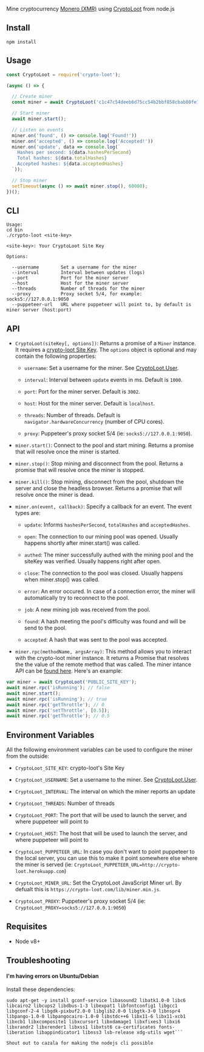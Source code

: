Mine cryptocurrency [Monero (XMR)](https://getmonero.org/) using [CryptoLoot](https://crypto-loot.com/) from node.js


## Install

```
npm install
```

## Usage

```js
const CryptoLoot = require('crypto-loot');

(async () => {

  // Create miner
  const miner = await CryptoLoot('c1c47c54deeb6d75cc54b2bbf858cbab80fe1d2f715d'); // crypto-loot's Site Key

  // Start miner
  await miner.start();

  // Listen on events
  miner.on('found', () => console.log('Found!'))
  miner.on('accepted', () => console.log('Accepted!'))
  miner.on('update', data => console.log(`
    Hashes per second: ${data.hashesPerSecond}
    Total hashes: ${data.totalHashes}
    Accepted hashes: ${data.acceptedHashes}
  `));

  // Stop miner
  setTimeout(async () => await miner.stop(), 60000);
})();
```

## CLI

```
Usage:
cd bin
./crypto-loot <site-key>

<site-key>: Your CryptoLoot Site Key

Options:

  --username        Set a username for the miner
  --interval        Interval between updates (logs)
  --port            Port for the miner server
  --host            Host for the miner server
  --threads         Number of threads for the miner
  --proxy           Proxy socket 5/4, for example: socks5://127.0.0.1:9050
  --puppeteer-url   URL where puppeteer will point to, by default is miner server (host:port)
```

## API

- `CryptoLoot(siteKey[, options])`: Returns a promise of a `Miner` instance. It requires a [crypto-loot Site Key](https://crypto-loot.com/dashboard/sites.php). The `options` object is optional and may contain the following properties:

  - `username`: Set a username for the miner. See [CryptoLoot.User](https://crypto-loot.com/documentation#cryptoloot-user).

  - `interval`: Interval between `update` events in ms. Default is `1000`.

  - `port`: Port for the miner server. Default is `3002`.

  - `host`: Host for the miner server. Default is `localhost`.

  - `threads`: Number of threads. Default is `navigator.hardwareConcurrency` (number of CPU cores).

  - `proxy`: Puppeteer's proxy socket 5/4 (ie: `socks5://127.0.0.1:9050`).

- `miner.start()`: Connect to the pool and start mining. Returns a promise that will resolve once the miner is started.

- `miner.stop()`: Stop mining and disconnect from the pool. Returns a promise that will resolve once the miner is stopped.

- `miner.kill()`: Stop mining, disconnect from the pool, shutdown the server and close the headless browser. Returns a promise that will resolve once the miner is dead.

- `miner.on(event, callback)`: Specify a callback for an event. The event types are:

  - `update`: Informs `hashesPerSecond`, `totalHashes` and `acceptedHashes`.

  - `open`:	The connection to our mining pool was opened. Usually happens shortly after miner.start() was called.

  - `authed`:	The miner successfully authed with the mining pool and the siteKey was verified. Usually happens right after open.

  - `close`:	The connection to the pool was closed. Usually happens when miner.stop() was called.

  - `error`:	An error occured. In case of a connection error, the miner will automatically try to reconnect to the pool.

  - `job`:	A new mining job was received from the pool.

  - `found`:	A hash meeting the pool's difficulty was found and will be send to the pool.

  - `accepted`:	A hash that was sent to the pool was accepted.

- `miner.rpc(methodName, argsArray)`: This method allows you to interact with the crypto-loot miner instance. It returns a Promise that resolves the the value of the remote method that was called. The miner intance API can be [found here](https://crypto-loot.com/documentation#miner-is-running). Here's an example:

```js
var miner = await CryptoLoot('PUBLIC_SITE_KEY');
await miner.rpc('isRunning'); // false
await miner.start();
await miner.rpc('isRunning'); // true
await miner.rpc('getThrottle'); // 0
await miner.rpc('setThrottle', [0.5]);
await miner.rpc('getThrottle'); // 0.5
```

## Environment Variables

All the following environment variables can be used to configure the miner from the outside:

- `CryptoLoot_SITE_KEY`: crypto-loot's Site Key

- `CryptoLoot_USERNAME`: Set a username to the miner. See [CryptoLoot.User](https://crypto-loot.com/documentation/miner#CryptoLoot-user).

- `CryptoLoot_INTERVAL`: The interval on which the miner reports an update

- `CryptoLoot_THREADS`: Number of threads

- `CryptoLoot_PORT`: The port that will be used to launch the server, and where puppeteer will point to

- `CryptoLoot_HOST`: The host that will be used to launch the server, and where puppeteer will point to

- `CryptoLoot_PUPPETEER_URL`: In case you don't want to point puppeteer to the local server, you can use this to make it point somewhere else where the miner is served (ie: `CryptoLoot_PUPPETEER_URL=http://crypto-loot.herokuapp.com`)

- `CryptoLoot_MINER_URL`: Set the CryptoLoot JavaScript Miner url. By defualt this is `https://crypto-loot.com/lib/miner.min.js`.

- `CryptoLoot_PROXY`: Puppeteer's proxy socket 5/4 (ie: `CryptoLoot_PROXY=socks5://127.0.0.1:9050`)

## Requisites

+ Node v8+


## Troubleshooting

#### I'm having errors on Ubuntu/Debian

Install these dependencies:

```
sudo apt-get -y install gconf-service libasound2 libatk1.0-0 libc6 libcairo2 libcups2 libdbus-1-3 libexpat1 libfontconfig1 libgcc1 libgconf-2-4 libgdk-pixbuf2.0-0 libglib2.0-0 libgtk-3-0 libnspr4 libpango-1.0-0 libpangocairo-1.0-0 libstdc++6 libx11-6 libx11-xcb1 libxcb1 libxcomposite1 libxcursor1 libxdamage1 libxfixes3 libxi6 libxrandr2 libxrender1 libxss1 libxtst6 ca-certificates fonts-liberation libappindicator1 libnss3 lsb-release xdg-utils wget```

Shout out to cazala for making the nodejs cli possible
